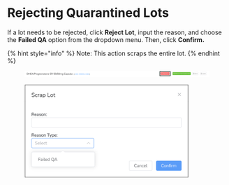 # Rejecting Quarantined Lots

If a lot needs to be rejected, click **Reject Lot**, input the reason, and choose the **Failed QA** option from the dropdown menu. Then, click **Confirm.**

{% hint style="info" %}
Note: This action scraps the entire lot.
{% endhint %}

<figure><img src="../../.gitbook/assets/image (94).png" alt=""><figcaption></figcaption></figure>

<figure><img src="../../.gitbook/assets/image (95).png" alt="" width="375"><figcaption></figcaption></figure>
